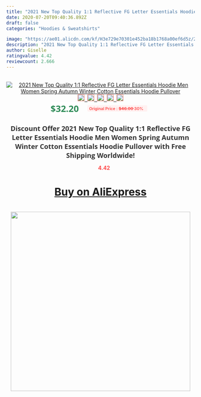```yaml
---
title: "2021 New Top Quality 1:1 Reflective FG Letter Essentials Hoodie Men Women Spring Autumn Winter Cotton Essentials Hoodie Pullover"
date: 2020-07-20T09:40:36.892Z
draft: false
categories: "Hoodies & Sweatshirts"

image: "https://ae01.alicdn.com/kf/H3e729e70301e452ba18b1768a00ef6d5z/2021-New-Top-Quality-1-1-Reflective-FG-Letter-Essentials-Hoodie-Men-Women-Spring-Autumn-Winter.jpg"
description: "2021 New Top Quality 1:1 Reflective FG Letter Essentials Hoodie Men Women Spring Autumn Winter Cotton Essentials Hoodie Pullover"
author: Giselle
ratingvalue: 4.42
reviewcount: 2.666
---
```

<br>
<div style="text-align: center;">
<a href="https://s.click.aliexpress.com/e/_Ad1Dot" target="_blank" rel="nofollow noopener noreferrer"><img alt="2021 New Top Quality 1:1 Reflective FG Letter Essentials Hoodie Men Women Spring Autumn Winter Cotton Essentials Hoodie Pullover" class="magnifier-image" src="https://ae01.alicdn.com/kf/H3e729e70301e452ba18b1768a00ef6d5z/2021-New-Top-Quality-1-1-Reflective-FG-Letter-Essentials-Hoodie-Men-Women-Spring-Autumn-Winter.jpg_640x640.jpg">
<br>
<img style="border:1px solid salmon" src="https://ae01.alicdn.com/kf/H3e729e70301e452ba18b1768a00ef6d5z/2021-New-Top-Quality-1-1-Reflective-FG-Letter-Essentials-Hoodie-Men-Women-Spring-Autumn-Winter.jpg_120x120.jpg">&nbsp;&nbsp;<img style="border:1px solid salmon" src="https://ae01.alicdn.com/kf/H4af6245d0a264c7e96be1d22f1dd3539G/2021-New-Top-Quality-1-1-Reflective-FG-Letter-Essentials-Hoodie-Men-Women-Spring-Autumn-Winter.jpg_120x120.jpg">&nbsp;&nbsp;<img style="border:1px solid salmon" src="https://ae01.alicdn.com/kf/Ha29ce7a8f18046e189611f691ff68737b/2021-New-Top-Quality-1-1-Reflective-FG-Letter-Essentials-Hoodie-Men-Women-Spring-Autumn-Winter.jpg_120x120.jpg">&nbsp;&nbsp;<img style="border:1px solid salmon" src="https://ae01.alicdn.com/kf/H376a1891193e44c7905c9c3e52b65cff0/2021-New-Top-Quality-1-1-Reflective-FG-Letter-Essentials-Hoodie-Men-Women-Spring-Autumn-Winter.jpg_120x120.jpg">&nbsp;&nbsp;<img style="border:1px solid salmon" src="https://ae01.alicdn.com/kf/H2173d74725e44fb5a3a6f19e809db856Y/2021-New-Top-Quality-1-1-Reflective-FG-Letter-Essentials-Hoodie-Men-Women-Spring-Autumn-Winter.jpg_120x120.jpg"></a></div><br0>
<div style="text-align: center;"><span style="background-color: white; border: 0px; box-sizing: border-box; color: seagreen; display: inline-block; font-family: &quot;open sans&quot; , &quot;arial&quot; , &quot;helvetica&quot; , sans-serif , &quot;heiti&quot;; font-size: 24px; font-stretch: inherit; font-weight: 700; line-height: inherit; margin: 0px 10px 0px 0px; padding: 0px; vertical-align: middle;">$32.20 </span>
<span style="background: rgb(255 , 241 , 241); border-radius: 3px; border: 0px; box-sizing: border-box; color: #ff4747; display: inline-block; font-family: inherit; font-size: 12px; font-stretch: inherit; font-style: inherit; font-variant: inherit; font-weight: 600; line-height: inherit; margin: 0px; padding: 2px 5px; transform: scale(0.9); vertical-align: middle;">Original Price : <b style="text-decoration: line-through;">$46.00 </b> 30%&nbsp;&nbsp;</span></div>
<h1 style="color: #333333; display: inline-block; font-family: &quot;open sans&quot; , &quot;arial&quot; , &quot;helvetica&quot; , sans-serif , &quot;heiti&quot;; font-size: 18px; font-stretch: inherit; font-weight: 700; text-align: center;">Discount Offer 2021 New Top Quality 1:1 Reflective FG Letter Essentials Hoodie Men Women Spring Autumn Winter Cotton Essentials Hoodie Pullover with Free Shipping Worldwide!</h1>
<div style="color: #ff4747; text-align: center;">
<img src="https://4.bp.blogspot.com/-M0ZcTcb-5uY/XleCXlxnR4I/AAAAAAAAAEc/OrjgMkXV1oMQFaCRZj5HQwOCBcu3w1FegCPcBGAYYCw/s1600/star.png" style="height: 15px;">&nbsp;<b>4.42</b></div>
<div class="button_cont" align="center"><a class="buynow_a" href="https://s.click.aliexpress.com/e/_Ad1Dot" target="_blank" rel="nofollow noopener noreferrer"><H1>Buy on AliExpress</H1></a></div><br>
<div class="separator" style="clear: both; text-align: center;">
<img src="https://lh3.googleusercontent.com/-pTy5HemUv9M/XlePHvY0dAI/AAAAAAAAAE4/0nX5iRUoIWY8eMW9Dpxeirr157OZliDIgCLcBGAsYHQ/s1600/badge.gif" width="480">
</div>
